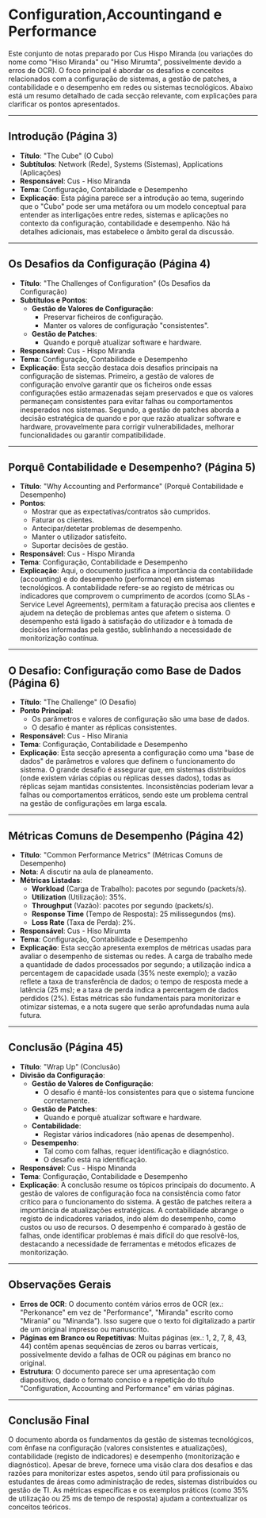 # Configuration,Accountingand e Performance

Este conjunto de notas preparado por Cus Hispo Miranda (ou variações do nome como "Hiso Miranda" ou "Hiso Mirumta", possivelmente devido a erros de OCR). O foco principal é abordar os desafios e conceitos relacionados com a configuração de sistemas, a gestão de patches, a contabilidade e o desempenho em redes ou sistemas tecnológicos. Abaixo está um resumo detalhado de cada secção relevante, com explicações para clarificar os pontos apresentados.

---

## Introdução (Página 3)
- **Título**: "The Cube" (O Cubo)
- **Subtítulos**: Network (Rede), Systems (Sistemas), Applications (Aplicações)
- **Responsável**: Cus - Hiso Miranda
- **Tema**: Configuração, Contabilidade e Desempenho
- **Explicação**: Esta página parece ser a introdução ao tema, sugerindo que o "Cubo" pode ser uma metáfora ou um modelo conceptual para entender as interligações entre redes, sistemas e aplicações no contexto da configuração, contabilidade e desempenho. Não há detalhes adicionais, mas estabelece o âmbito geral da discussão.

---

## Os Desafios da Configuração (Página 4)
- **Título**: "The Challenges of Configuration" (Os Desafios da Configuração)
- **Subtítulos e Pontos**:
  - **Gestão de Valores de Configuração**:
    - Preservar ficheiros de configuração.
    - Manter os valores de configuração "consistentes".
  - **Gestão de Patches**:
    - Quando e porquê atualizar software e hardware.
- **Responsável**: Cus - Hispo Miranda
- **Tema**: Configuração, Contabilidade e Desempenho
- **Explicação**: Esta secção destaca dois desafios principais na configuração de sistemas. Primeiro, a gestão de valores de configuração envolve garantir que os ficheiros onde essas configurações estão armazenadas sejam preservados e que os valores permaneçam consistentes para evitar falhas ou comportamentos inesperados nos sistemas. Segundo, a gestão de patches aborda a decisão estratégica de quando e por que razão atualizar software e hardware, provavelmente para corrigir vulnerabilidades, melhorar funcionalidades ou garantir compatibilidade.

---

## Porquê Contabilidade e Desempenho? (Página 5)
- **Título**: "Why Accounting and Performance" (Porquê Contabilidade e Desempenho)
- **Pontos**:
  - Mostrar que as expectativas/contratos são cumpridos.
  - Faturar os clientes.
  - Antecipar/detetar problemas de desempenho.
  - Manter o utilizador satisfeito.
  - Suportar decisões de gestão.
- **Responsável**: Cus - Hispo Miranda
- **Tema**: Configuração, Contabilidade e Desempenho
- **Explicação**: Aqui, o documento justifica a importância da contabilidade (accounting) e do desempenho (performance) em sistemas tecnológicos. A contabilidade refere-se ao registo de métricas ou indicadores que comprovem o cumprimento de acordos (como SLAs - Service Level Agreements), permitam a faturação precisa aos clientes e ajudem na deteção de problemas antes que afetem o sistema. O desempenho está ligado à satisfação do utilizador e à tomada de decisões informadas pela gestão, sublinhando a necessidade de monitorização contínua.

---

## O Desafio: Configuração como Base de Dados (Página 6)
- **Título**: "The Challenge" (O Desafio)
- **Ponto Principal**:
  - Os parâmetros e valores de configuração são uma base de dados.
  - O desafio é manter as réplicas consistentes.
- **Responsável**: Cus - Hiso Mirania
- **Tema**: Configuração, Contabilidade e Desempenho
- **Explicação**: Esta secção apresenta a configuração como uma "base de dados" de parâmetros e valores que definem o funcionamento do sistema. O grande desafio é assegurar que, em sistemas distribuídos (onde existem várias cópias ou réplicas desses dados), todas as réplicas sejam mantidas consistentes. Inconsistências poderiam levar a falhas ou comportamentos erráticos, sendo este um problema central na gestão de configurações em larga escala.

---

## Métricas Comuns de Desempenho (Página 42)
- **Título**: "Common Performance Metrics" (Métricas Comuns de Desempenho)
- **Nota**: A discutir na aula de planeamento.
- **Métricas Listadas**:
  - **Workload** (Carga de Trabalho): pacotes por segundo (packets/s).
  - **Utilization** (Utilização): 35%.
  - **Throughput** (Vazão): pacotes por segundo (packets/s).
  - **Response Time** (Tempo de Resposta): 25 milissegundos (ms).
  - **Loss Rate** (Taxa de Perda): 2%.
- **Responsável**: Cus - Hiso Mirumta
- **Tema**: Configuração, Contabilidade e Desempenho
- **Explicação**: Esta secção apresenta exemplos de métricas usadas para avaliar o desempenho de sistemas ou redes. A carga de trabalho mede a quantidade de dados processados por segundo; a utilização indica a percentagem de capacidade usada (35% neste exemplo); a vazão reflete a taxa de transferência de dados; o tempo de resposta mede a latência (25 ms); e a taxa de perda indica a percentagem de dados perdidos (2%). Estas métricas são fundamentais para monitorizar e otimizar sistemas, e a nota sugere que serão aprofundadas numa aula futura.

---

## Conclusão (Página 45)
- **Título**: "Wrap Up" (Conclusão)
- **Divisão da Configuração**:
  - **Gestão de Valores de Configuração**:
    - O desafio é mantê-los consistentes para que o sistema funcione corretamente.
  - **Gestão de Patches**:
    - Quando e porquê atualizar software e hardware.
  - **Contabilidade**:
    - Registar vários indicadores (não apenas de desempenho).
  - **Desempenho**:
    - Tal como com falhas, requer identificação e diagnóstico.
    - O desafio está na identificação.
- **Responsável**: Cus - Hispo Minanda
- **Tema**: Configuração, Contabilidade e Desempenho
- **Explicação**: A conclusão resume os tópicos principais do documento. A gestão de valores de configuração foca na consistência como fator crítico para o funcionamento do sistema. A gestão de patches reitera a importância de atualizações estratégicas. A contabilidade abrange o registo de indicadores variados, indo além do desempenho, como custos ou uso de recursos. O desempenho é comparado à gestão de falhas, onde identificar problemas é mais difícil do que resolvê-los, destacando a necessidade de ferramentas e métodos eficazes de monitorização.

---

## Observações Gerais
- **Erros de OCR**: O documento contém vários erros de OCR (ex.: "Perkonance" em vez de "Performance", "Miranda" escrito como "Mirania" ou "Minanda"). Isso sugere que o texto foi digitalizado a partir de um original impresso ou manuscrito.
- **Páginas em Branco ou Repetitivas**: Muitas páginas (ex.: 1, 2, 7, 8, 43, 44) contêm apenas sequências de zeros ou barras verticais, possivelmente devido a falhas de OCR ou páginas em branco no original.
- **Estrutura**: O documento parece ser uma apresentação com diapositivos, dado o formato conciso e a repetição do título "Configuration, Accounting and Performance" em várias páginas.

---

## Conclusão Final
O documento aborda os fundamentos da gestão de sistemas tecnológicos, com ênfase na configuração (valores consistentes e atualizações), contabilidade (registo de indicadores) e desempenho (monitorização e diagnóstico). Apesar de breve, fornece uma visão clara dos desafios e das razões para monitorizar estes aspetos, sendo útil para profissionais ou estudantes de áreas como administração de redes, sistemas distribuídos ou gestão de TI. As métricas específicas e os exemplos práticos (como 35% de utilização ou 25 ms de tempo de resposta) ajudam a contextualizar os conceitos teóricos.
